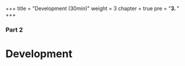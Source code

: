 +++
title = "Development (30min)"
weight = 3
chapter = true
pre = "<b>3. </b>"
+++

### Part 2

# Development
